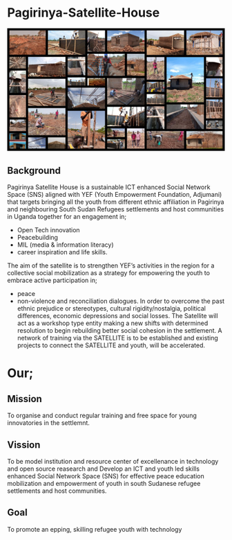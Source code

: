 # Pagirinya-Satellite-House
![](gallery.jpg)


## Background
Pagirinya Satellite House is a sustainable ICT enhanced Social Network Space (SNS) aligned with YEF (Youth Empowerment Foundation, Adjumani) that targets bringing all the youth from different ethnic affiliation in Pagirinya and neighbouring South Sudan Refugees settlements and host communities in Uganda together for an engagement in;
- Open Tech innovation 
- Peacebuilding 
- MIL (media & information literacy)
- career inspiration and life skills. 

The aim of the satellite is to strengthen YEF’s activities in the region for a collective social mobilization as a strategy for empowering the youth to embrace active participation in; 
- peace 
- non-violence and reconciliation dialogues. 
In order to overcome the past ethnic prejudice or stereotypes, cultural rigidity/nostalgia, political differences, economic depressions and social losses. 
The Satellite will act as a workshop type entity making a new shifts with determined resolution to begin rebuilding better social cohesion in the settlement. A network of training via the SATELLITE is to be established and existing projects to connect the SATELLITE and youth, will be accelerated.

# Our;
## Mission 
To organise and conduct regular training and free space for young innovatories in the settlemnt.

## Vission
To be model institution and resource center of excellenance in technology and open source reasearch and Develop an ICT and youth led skills enhanced Social Network Space (SNS) for effective peace education mobilization and empowerment of youth in south Sudanese refugee settlements and host communities.

## Goal
To promote an epping, skilling refugee youth with technology
